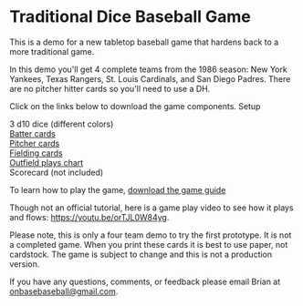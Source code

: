 # Traditional Dice Baseball Game
This is a demo for a new tabletop baseball game that hardens back to a more traditional game.

In this demo you'll get 4 complete teams from the 1986 season: New York Yankees, Texas Rangers, St. Louis Cardinals, and San Diego Padres. There are no pitcher hitter cards so you'll need to use a DH. 

Click on the links below to download the game components.
Setup

3 d10 dice (different colors)\
[Batter cards](https://github.com/brianhaferkamp/traditionaldicebaseballgame/raw/main/quick_pitch_baseball_batters.pdf)\
[Pitcher cards](https://github.com/brianhaferkamp/traditionaldicebaseballgame/raw/main/quick_pitch_baseball_pitchers.pdf)\
[Fielding cards](https://github.com/brianhaferkamp/traditionaldicebaseballgame/raw/main/quick_pitch_baseball_fielding.pdf)\
[Outfield plays chart](https://github.com/brianhaferkamp/traditionaldicebaseballgame/raw/main/quick_pitch_outfield_outs.pdf)\
Scorecard (not included)

To learn how to play the game, [download the game guide](https://github.com/brianhaferkamp/traditionaldicebaseballgame/raw/main/Baseball%20Game%20Guide.pdf)

Though not an official tutorial, here is a game play video to see how it plays and flows:
https://youtu.be/orTJL0W84yg.

Please note, this is only a four team demo to try the first prototype. It is not a completed game. When you print these cards it is best to use paper, not cardstock. The game is subject to change and this is not a production version. 

If you have any questions, comments, or feedback please email Brian at onbasebaseball@gmail.com.
